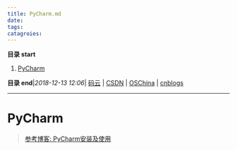 ```yaml
---
title: PyCharm.md
date: 
tags: 
catagroies: 
---
```


**目录 start**
 
1. [PyCharm](#pycharm)

**目录 end**|_2018-12-13 12:06_| [码云](https://gitee.com/gin9) | [CSDN](http://blog.csdn.net/kcp606) | [OSChina](https://my.oschina.net/kcp1104) | [cnblogs](http://www.cnblogs.com/kuangcp)
****************************************
# PyCharm
> [参考博客: PyCharm安装及使用](https://www.jianshu.com/p/042324342bf4)



